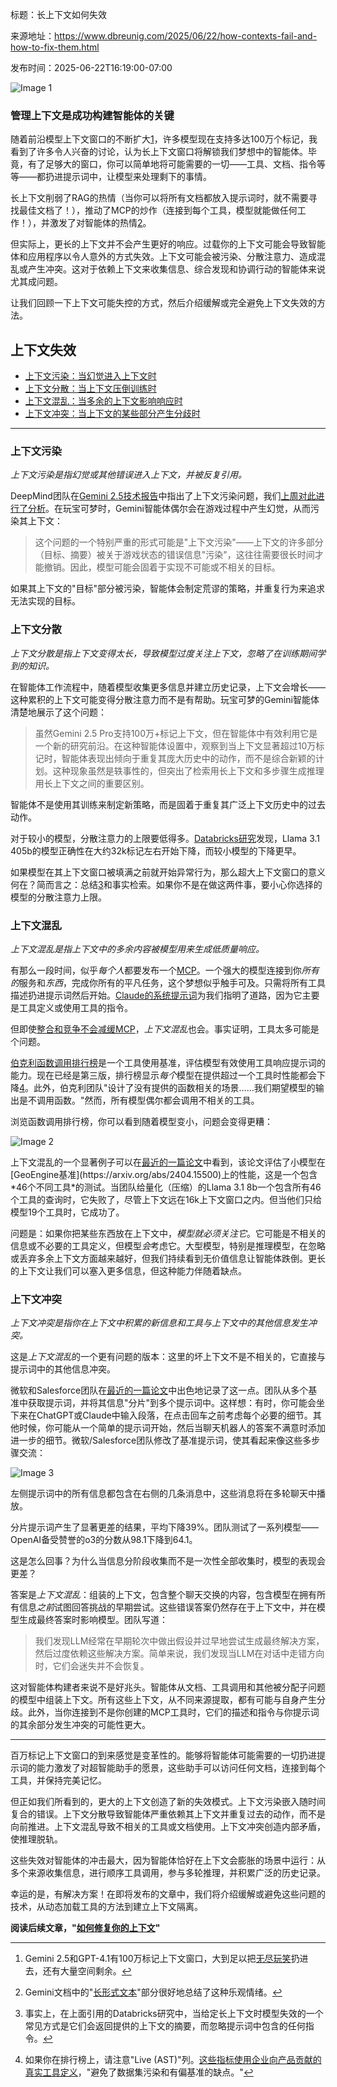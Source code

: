 标题：长上下文如何失效

来源地址：https://www.dbreunig.com/2025/06/22/how-contexts-fail-and-how-to-fix-them.html

发布时间：2025-06-22T16:19:00-07:00

![Image 1](https://www.dbreunig.com/img/overload.jpg)

### 管理上下文是成功构建智能体的关键

随着前沿模型上下文窗口的不断扩大[1](https://www.dbreunig.com/2025/06/22/how-contexts-fail-and-how-to-fix-them.html#fn:longcontext)，许多模型现在支持多达100万个标记，我看到了许多令人兴奋的讨论，认为长上下文窗口将解锁我们梦想中的智能体。毕竟，有了足够大的窗口，你可以简单地将可能需要的一切——工具、文档、指令等等——都扔进提示词中，让模型来处理剩下的事情。

长上下文削弱了RAG的热情（当你可以将所有文档都放入提示词时，就不需要寻找最佳文档了！），推动了MCP的炒作（连接到每个工具，模型就能做任何工作！），并激发了对智能体的热情[2](https://www.dbreunig.com/2025/06/22/how-contexts-fail-and-how-to-fix-them.html#fn:googledocs)。

但实际上，更长的上下文并不会产生更好的响应。过载你的上下文可能会导致智能体和应用程序以令人意外的方式失效。上下文可能会被污染、分散注意力、造成混乱或产生冲突。这对于依赖上下文来收集信息、综合发现和协调行动的智能体来说尤其成问题。

让我们回顾一下上下文可能失控的方式，然后介绍缓解或完全避免上下文失效的方法。

上下文失效
---------

* [上下文污染：当幻觉进入上下文时](https://www.dbreunig.com/2025/06/22/how-contexts-fail-and-how-to-fix-them.html#context-poisoning)
* [上下文分散：当上下文压倒训练时](https://www.dbreunig.com/2025/06/22/how-contexts-fail-and-how-to-fix-them.html#context-distraction)
* [上下文混乱：当多余的上下文影响响应时](https://www.dbreunig.com/2025/06/22/how-contexts-fail-and-how-to-fix-them.html#context-confusion)
* [上下文冲突：当上下文的某些部分产生分歧时](https://www.dbreunig.com/2025/06/22/how-contexts-fail-and-how-to-fix-them.html#context-clash)

* * *

### 上下文污染

*上下文污染是指幻觉或其他错误进入上下文，并被反复引用。*

DeepMind团队在[Gemini 2.5技术报告](https://storage.googleapis.com/deepmind-media/gemini/gemini_v2_5_report.pdf)中指出了上下文污染问题，我们[上周对此进行了分析](https://www.dbreunig.com/2025/06/17/an-agentic-case-study-playing-pok%C3%A9mon-with-gemini.html)。在玩宝可梦时，Gemini智能体偶尔会在游戏过程中产生幻觉，从而污染其上下文：

> 这个问题的一个特别严重的形式可能是"上下文污染"——上下文的许多部分（目标、摘要）被关于游戏状态的错误信息"污染"，这往往需要很长时间才能撤销。因此，模型可能会固着于实现不可能或不相关的目标。

如果其上下文的"目标"部分被污染，智能体会制定荒谬的策略，并重复行为来追求无法实现的目标。

### 上下文分散

*上下文分散是指上下文变得太长，导致模型过度关注上下文，忽略了在训练期间学到的知识。*

在智能体工作流程中，随着模型收集更多信息并建立历史记录，上下文会增长——这种累积的上下文可能变得分散注意力而不是有帮助。玩宝可梦的Gemini智能体清楚地展示了这个问题：

> 虽然Gemini 2.5 Pro支持100万+标记上下文，但在智能体中有效利用它是一个新的研究前沿。在这种智能体设置中，观察到当上下文显著超过10万标记时，智能体表现出倾向于重复其庞大历史中的动作，而不是综合新颖的计划。这种现象虽然是轶事性的，但突出了检索用长上下文和多步骤生成推理用长上下文之间的重要区别。

智能体不是使用其训练来制定新策略，而是固着于重复其广泛上下文历史中的过去动作。

对于较小的模型，分散注意力的上限要低得多。[Databricks研究](https://www.databricks.com/blog/long-context-rag-performance-llms)发现，Llama 3.1 405b的模型正确性在大约32k标记左右开始下降，而较小模型的下降更早。

如果模型在其上下文窗口被填满之前就开始异常行为，那么超大上下文窗口的意义何在？简而言之：总结[3](https://www.dbreunig.com/2025/06/22/how-contexts-fail-and-how-to-fix-them.html#fn:summarization)和事实检索。如果你不是在做这两件事，要小心你选择的模型的分散注意力上限。

### 上下文混乱

*上下文混乱是指上下文中的多余内容被模型用来生成低质量响应。*

有那么一段时间，似乎*每个人*都要发布一个[MCP](https://www.dbreunig.com/2025/03/18/mcps-are-apis-for-llms.html)。一个强大的模型连接到你*所有的*服务和*东西*，完成你所有的平凡任务，这个梦想似乎触手可及。只需将所有工具描述扔进提示词然后开始。[Claude的系统提示词](https://www.dbreunig.com/2025/05/07/claude-s-system-prompt-chatbots-are-more-than-just-models.html)为我们指明了道路，因为它主要是工具定义或使用工具的指令。

但即使[整合和竞争不会减缓MCP](https://www.dbreunig.com/2025/06/16/drawbridges-go-up.html)，*上下文混乱*也会。事实证明，工具太多可能是个问题。

[伯克利函数调用排行榜](https://gorilla.cs.berkeley.edu/leaderboard.html)是一个工具使用基准，评估模型有效使用工具响应提示词的能力。现在已经是第三版，排行榜显示*每个*模型在提供超过一个工具时性能都会下降[4](https://www.dbreunig.com/2025/06/22/how-contexts-fail-and-how-to-fix-them.html#fn:live)。此外，伯克利团队"设计了没有提供的函数相关的场景……我们期望模型的输出是不调用函数。"然而，所有模型偶尔都会调用不相关的工具。

浏览函数调用排行榜，你可以看到随着模型变小，问题会变得更糟：

![Image 2](https://www.dbreunig.com/img/gemma_irrelevance.png)

上下文混乱的一个显著例子可以在[最近的一篇论文](https://arxiv.org/pdf/2411.15399?)中看到，该论文评估了小模型在[GeoEngine基准](https://arxiv.org/abs/2404.15500)上的性能，这是一个包含*46个不同工具*的测试。当团队给量化（压缩）的Llama 3.1 8b一个包含所有46个工具的查询时，它失败了，尽管上下文远在16k上下文窗口之内。但当他们只给模型19个工具时，它成功了。

问题是：如果你把某些东西放在上下文中，*模型就必须关注它*。它可能是不相关的信息或不必要的工具定义，但模型*会*考虑它。大型模型，特别是推理模型，在忽略或丢弃多余上下文方面越来越好，但我们持续看到无价值信息让智能体跌倒。更长的上下文让我们可以塞入更多信息，但这种能力伴随着缺点。

### 上下文冲突

*上下文冲突是指你在上下文中积累的新信息和工具与上下文中的其他信息发生冲突。*

这是*上下文混乱*的一个更有问题的版本：这里的坏上下文不是不相关的，它直接与提示词中的其他信息冲突。

微软和Salesforce团队在[最近的一篇论文](https://arxiv.org/pdf/2505.06120)中出色地记录了这一点。团队从多个基准中获取提示词，并将其信息"分片"到多个提示词中。这样想：有时，你可能会坐下来在ChatGPT或Claude中输入段落，在点击回车之前考虑每个必要的细节。其他时候，你可能从一个简单的提示词开始，然后当聊天机器人的答案不满意时添加进一步的细节。微软/Salesforce团队修改了基准提示词，使其看起来像这些多步骤交流：

![Image 3](https://www.dbreunig.com/img/sharded_prompt.png)

左侧提示词中的所有信息都包含在右侧的几条消息中，这些消息将在多轮聊天中播放。

分片提示词产生了显著更差的结果，平均下降39%。团队测试了一系列模型——OpenAI备受赞誉的o3的分数从98.1下降到64.1。

这是怎么回事？为什么当信息分阶段收集而不是一次性全部收集时，模型的表现会更差？

答案是*上下文混乱*：组装的上下文，包含整个聊天交换的内容，包含模型在拥有所有信息*之前*试图回答挑战的早期尝试。这些错误答案仍然存在于上下文中，并在模型生成最终答案时影响模型。团队写道：

> 我们发现LLM经常在早期轮次中做出假设并过早地尝试生成最终解决方案，然后过度依赖这些解决方案。简单来说，我们发现当LLM在对话中走错方向时，它们会迷失并不会恢复。

这对智能体构建者来说不是好兆头。智能体从文档、工具调用和其他被分配子问题的模型中组装上下文。所有这些上下文，从不同来源提取，都有可能与自身产生分歧。此外，当你连接到不是你创建的MCP工具时，它们的描述和指令与你提示词的其余部分发生冲突的可能性更大。

* * *

百万标记上下文窗口的到来感觉是变革性的。能够将智能体可能需要的一切扔进提示词的能力激发了对超智能助手的愿景，这些助手可以访问任何文档，连接到每个工具，并保持完美记忆。

但正如我们所看到的，更大的上下文创造了新的失效模式。上下文污染嵌入随时间复合的错误。上下文分散导致智能体严重依赖其上下文并重复过去的动作，而不是向前推进。上下文混乱导致不相关的工具或文档使用。上下文冲突创造内部矛盾，使推理脱轨。

这些失效对智能体的冲击最大，因为智能体恰好在上下文会膨胀的场景中运行：从多个来源收集信息，进行顺序工具调用，参与多轮推理，并积累广泛的历史记录。

幸运的是，有解决方案！在即将发布的文章中，我们将介绍缓解或避免这些问题的技术，从动态加载工具的方法到建立上下文隔离。

**阅读后续文章，"[如何修复你的上下文](https://www.dbreunig.com/2025/06/26/how-to-fix-your-context.html)"**

* * *

1. Gemini 2.5和GPT-4.1有100万标记上下文窗口，大到足以把[无尽玩笑](https://en.wikipedia.org/wiki/Infinite_Jest)扔进去，还有大量空间剩余。[↩](https://www.dbreunig.com/2025/06/22/how-contexts-fail-and-how-to-fix-them.html#fnref:longcontext)

2. Gemini文档中的"[长形式文本](https://ai.google.dev/gemini-api/docs/long-context#long-form-text)"部分很好地总结了这种乐观情绪。[↩](https://www.dbreunig.com/2025/06/22/how-contexts-fail-and-how-to-fix-them.html#fnref:googledocs)

3. 事实上，在上面引用的Databricks研究中，当给定长上下文时模型失效的一个常见方式是它们会返回提供的上下文的摘要，而忽略提示词中包含的任何指令。[↩](https://www.dbreunig.com/2025/06/22/how-contexts-fail-and-how-to-fix-them.html#fnref:summarization)

4. 如果你在排行榜上，请注意"Live (AST)"列。[这些指标使用企业向产品贡献的真实工具定义](https://gorilla.cs.berkeley.edu/blogs/12_bfcl_v2_live.html)，"避免了数据集污染和有偏基准的缺点。"[↩](https://www.dbreunig.com/2025/06/22/how-contexts-fail-and-how-to-fix-them.html#fnref:live)